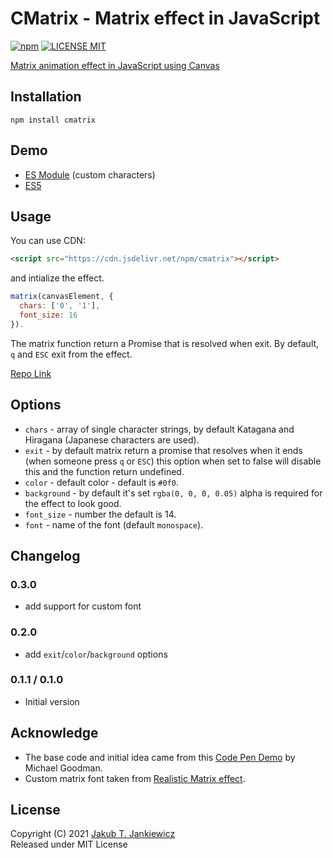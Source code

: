 # CMatrix - Matrix effect in JavaScript

[![npm](https://img.shields.io/badge/npm-0.3.0-blue.svg)](https://www.npmjs.com/package/cmatrix)
[![LICENSE MIT](https://img.shields.io/badge/license-MIT-blue.svg)](https://github.com/jcubic/cmatrix/blob/master/LICENSE)

[Matrix animation effect in JavaScript using Canvas](https://jcubic.github.io/cmatrix/)

## Installation

```
npm install cmatrix
```

## Demo
* [ES Module](https://jcubic.github.io/cmatrix/demo.mjs.html) (custom characters)
* [ES5](https://jcubic.github.io/cmatrix/demo.html)

## Usage

You can use CDN:

```html
<script src="https://cdn.jsdelivr.net/npm/cmatrix"></script>
```

and intialize the effect.

```javascript
matrix(canvasElement, {
  chars: ['0', '1'],
  font_size: 16
}).
```

The matrix function return a Promise that is resolved when exit.
By default, `q` and `ESC` exit from the effect.

[Repo Link](https://github.com/jcubic/cmatrix)

## Options
* `chars` - array of single character strings, by default Katagana and Hiragana (Japanese characters are used).
* `exit` - by default matrix return a promise that resolves when it ends (when someone press `q` or `ESC`)
           this option when set to false will disable this and the function return undefined.
* `color` - default color - default is `#0f0`.
* `background` - by default it's set `rgba(0, 0, 0, 0.05)` alpha is required for the effect to look good.
* `font_size` - number the default is 14.
* `font` - name of the font (default `monospace`).

## Changelog
### 0.3.0
* add support for custom font
### 0.2.0
* add `exit`/`color`/`background` options

### 0.1.1 / 0.1.0
* Initial version

## Acknowledge
* The base code and initial idea came from this [Code Pen Demo](https://codepen.io/goodmanmr1/pen/jpPeRR) by Michael Goodman.
* Custom matrix font taken from [Realistic Matrix effect](https://github.com/Rezmason/matrix).

## License
Copyright (C) 2021 [Jakub T. Jankiewicz](https://jcubic.pl/me)<br/>
Released under MIT License
